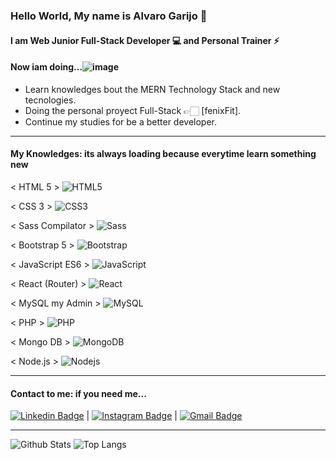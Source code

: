 ### Hello World, My name is Alvaro Garijo 👋
#### I am  Web Junior Full-Stack Developer 💻  and Personal Trainer ⚡

#### Now iam doing...![image](https://c.tenor.com/IuABkwIwrUUAAAAC/loading-yellow.gif)

- Learn knowledges bout the MERN Technology Stack and new tecnologies. 
- Doing the personal proyect Full-Stack 👉🏻 [fenixFit].
- Continue my studies for be a better developer.
___

#### My Knowledges: its always loading because everytime learn something new

 
< HTML 5 > ![HTML5](https://img.shields.io/badge/-HTML5-E34F26?style=flat-square&logo=html5&logoColor=white) 

< CSS 3 >  ![CSS3](https://img.shields.io/badge/-CSS3-1572B6?style=flat-square&logo=css3) 

< Sass Compilator > ![Sass](https://img.shields.io/badge/-Sass-black?style=flat-square&logo=Sass) 

< Bootstrap 5 > ![Bootstrap](https://img.shields.io/badge/-Bootstrap-563D7C?style=flat-square&logo=bootstrap) 

< JavaScript ES6 > ![JavaScript](https://img.shields.io/badge/-JavaScript-black?style=flat-square&logo=javascript) 

< React (Router) > ![React](https://img.shields.io/badge/-React-black?style=flat-square&logo=react) 

< MySQL my Admin > ![MySQL](https://img.shields.io/badge/-MySQL-black?style=flat-square&logo=mysql) 

< PHP > ![PHP](https://img.shields.io/badge/-php-E34A86?style=flat-square&logo=php) 

< Mongo DB > ![MongoDB](https://img.shields.io/badge/-MongoDB-black?style=flat-square&logo=mongodb) 

< Node.js > ![Nodejs](https://img.shields.io/badge/-Nodejs-black?style=flat-square&logo=Node.js) 
___

#### Contact to me: if you need me...

[![Linkedin Badge](https://img.shields.io/badge/-AlvaroGarijo-blue?style=flat-square&logo=Linkedin&logoColor=white&link=https://www.linkedin.com/in/alvaro-garijo-s%C3%A1nchez-003416221/)](https://www.linkedin.com/in/alvaro-garijo-s%C3%A1nchez-003416221/) |
[![Instagram Badge](https://img.shields.io/badge/-AlvaroGarijo-purple?style=flat-square&logo=instagram&logoColor=white&link=https://www.instagram.com/alvarogarijo_fitness/?hl=es)](https://www.instagram.com/alvarogarijo_fitness/?hl=es) |
[![Gmail Badge](https://img.shields.io/badge/-garijoentrenamientoysalud@gmail.com-c14438?style=flat-square&logo=Gmail&logoColor=white&link=mailto:garijoentrenamientoysalud@gmail.com)](mailto:garijoentrenamientoysalud@gmail.com)
___

![Github Stats](https://github-readme-stats.vercel.app/api?username=AlvaroGarijo&count_private=true&show_icons=true&include_all_commits=false)
![Top Langs](https://github-readme-stats.vercel.app/api/top-langs/?username=AlvaroGarijo&hide=TeX&layout=compact)
